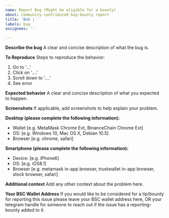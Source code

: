 ```yaml
---
name: Report Bug (Might be eligible for a bounty)
about: Community-contributed bug-bounty report
title: 'BUG | '
labels: bug
assignees: ''

---
```


**Describe the bug**
A clear and concise description of what the bug is.

**To Reproduce**
Steps to reproduce the behavior:
1. Go to '...'
2. Click on '....'
3. Scroll down to '....'
4. See error

**Expected behavior**
A clear and concise description of what you expected to happen.

**Screenshots**
If applicable, add screenshots to help explain your problem.

**Desktop (please complete the following information):**
- Wallet [e.g. MetaMask Chrome Ext, BinanceChain Chrome Ext]
 - OS: [e.g. Windows 10, Mac OS X, Debian 10.5]
 - Browser [e.g. chrome, safari]

**Smartphone (please complete the following information):**
 - Device: [e.g. iPhone6]
 - OS: [e.g. iOS8.1]
 - Browser [e.g. metamask in-app browser, trustwallet in-app browser, stock browser, safari]

**Additional context**
Add any other context about the problem here.

**Your BSC Wallet Address**
If you would like to be considered for a tip/bounty for reporting this issue please leave your BSC wallet address here, OR your telegram handle for someone to reach out if the issue has a reporting-bounty added to it.

